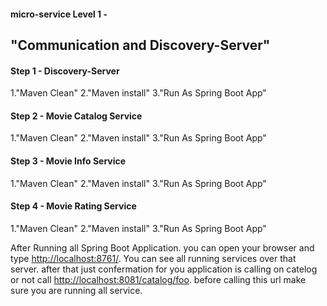 <h4>micro-service Level 1 - <h2>"Communication and Discovery-Server"</h2></h4>
<h4>Step 1 - Discovery-Server</h4>
  1.<ui>"Maven Clean"</ui>
  2.<ui>"Maven install"</ui>
  3.<ui>"Run As Spring Boot App"</ui>
  <h4>Step 2 - Movie Catalog Service</h4>
  1.<ui>"Maven Clean"</ui>
  2.<ui>"Maven install"</ui>
  3.<ui>"Run As Spring Boot App"</ui>
 <h4>Step 3 - Movie Info Service</h4>
  1.<ui>"Maven Clean"</ui>
  2.<ui>"Maven install"</ui>
  3.<ui>"Run As Spring Boot App"</ui>
  <h4>Step 4 - Movie Rating Service</h4>
  1.<ui>"Maven Clean"</ui>
  2.<ui>"Maven install"</ui>
  3.<ui>"Run As Spring Boot App"</ui>
  <br>
  <p> After Running all Spring Boot Application. you can open your browser and type <a href="http://localhost:8761/" target="_blank" rel="noopener noreferrer">http://localhost:8761/</a>. You can see all running services over that server. after that just confermation for you application is calling on catelog or not call <a href="http://localhost:8081/catalog/foo" target="_blank" rel="noopener noreferrer">http://localhost:8081/catalog/foo</a>. before calling this url make sure you are running all service. </p>
